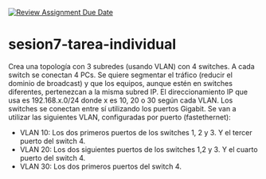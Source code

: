 [![Review Assignment Due Date](https://classroom.github.com/assets/deadline-readme-button-24ddc0f5d75046c5622901739e7c5dd533143b0c8e959d652212380cedb1ea36.svg)](https://classroom.github.com/a/y9M1yWla)
# sesion7-tarea-individual
Crea una topología con 3 subredes (usando VLAN) con 4 switches. A cada switch se conectan 4 PCs. Se quiere segmentar el tráfico (reducir el dominio de broadcast) y que los equipos, aunque estén en switches diferentes, pertenezcan a la misma subred IP. El direccionamiento IP que usa es 192.168.x.0/24 donde x es 10, 20 o 30 según cada VLAN. Los switches se conectan entre sí utilizando los puertos Gigabit. Se van a utilizar las siguientes VLAN, configuradas por puerto (fastethernet):
- VLAN 10: Los dos primeros puertos de los switches 1, 2 y 3. Y el tercer puerto del switch 4.
- VLAN 20: Los dos siguientes puertos de los switches 1,2 y 3. Y el cuarto puerto del switch 4.
- VLAN 30: Los dos primeros puertos del switch 4.
